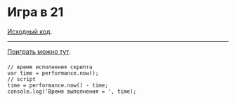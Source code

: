 # Игра в 21

[Исходный код](https://guck111.github.io/JSpro/cards/).
***
[Поиграть можно тут](https://github.com/Guck111/JSpro/tree/master/cards).

####

```JS
// время исполнения скрипта
var time = performance.now();
// script
time = performance.now() - time;
console.log('Время выполнения = ', time);
```
